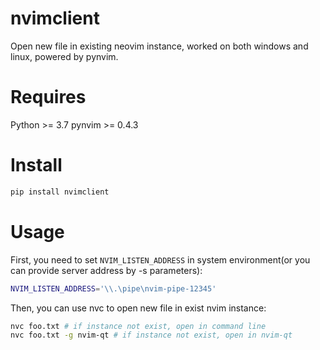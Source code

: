 # nvimclient
Open new file in existing neovim instance, worked on both windows and linux, powered by pynvim.

# Requires
Python >= 3.7
pynvim >= 0.4.3

# Install
```bash
pip install nvimclient
```

# Usage
First, you need to set `NVIM_LISTEN_ADDRESS` in system environment(or you can provide server address by -s parameters):
```bash
NVIM_LISTEN_ADDRESS='\\.\pipe\nvim-pipe-12345'
```
Then, you can use nvc to open new file in exist nvim instance:
```bash
nvc foo.txt # if instance not exist, open in command line
nvc foo.txt -g nvim-qt # if instance not exist, open in nvim-qt
```
